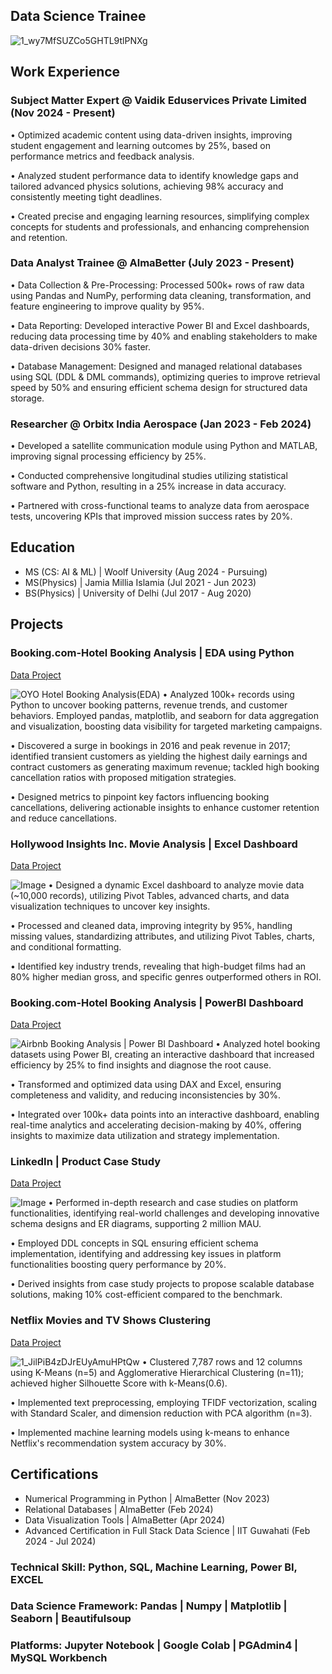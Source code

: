 ## Data Science Trainee
![1_wy7MfSUZCo5GHTL9tlPNXg](https://github.com/user-attachments/assets/c1a52b95-dd4f-4f0a-bea0-1360cb85f6ee)

## Work Experience
### Subject Matter Expert @ Vaidik Eduservices Private Limited (Nov 2024 - Present)
 • Optimized academic content using data-driven insights, improving student engagement and learning outcomes by 25%, based on performance metrics and feedback analysis.
 
 • Analyzed student performance data to identify knowledge gaps and tailored advanced physics solutions, achieving 98% accuracy and consistently meeting tight deadlines. 

• Created precise and engaging learning resources, simplifying complex concepts for students and professionals, and enhancing comprehension and retention.

### Data Analyst Trainee @ AlmaBetter (July 2023 - Present)
 • Data Collection & Pre-Processing: Processed 500k+ rows of raw data using Pandas and NumPy, performing data cleaning, transformation, and feature engineering to improve quality by 95%.
 
 • Data Reporting: Developed interactive Power BI and Excel dashboards, reducing data processing time by 40% and enabling stakeholders to make data-driven decisions 30% faster.

• Database Management: Designed and managed relational databases using SQL (DDL & DML commands), optimizing queries to improve retrieval speed by 50% and ensuring efficient schema design for structured data storage.

### Researcher @ Orbitx India Aerospace (Jan 2023 - Feb 2024)
• Developed a satellite communication module using Python and MATLAB, improving signal processing efficiency by 25%.

• Conducted comprehensive longitudinal studies utilizing statistical software and Python, resulting in a 25% increase in data accuracy.

• Partnered with cross-functional teams to analyze data from aerospace tests, uncovering KPIs that improved mission success rates by 20%.

## Education					
- MS (CS: AI & ML) | Woolf University (Aug 2024 - Pursuing)
- MS(Physics)      | Jamia Millia Islamia (Jul 2021 - Jun 2023)	 			        		
- BS(Physics)      | University of Delhi (Jul 2017 - Aug 2020)
  
## Projects
### Booking.com-Hotel Booking Analysis | EDA using Python
[Data Project](https://github.com/AbhishekTyagi21/EDA-on-Hotel-Booking-Analysis--using-Python)

![OYO Hotel Booking Analysis(EDA)](https://github.com/user-attachments/assets/8451ccdc-3fb6-4933-8a45-03697ec147bf)
• Analyzed 100k+ records using Python to uncover booking patterns, revenue trends, and customer behaviors. Employed pandas, matplotlib, and seaborn for data aggregation and visualization, boosting data visibility for targeted marketing campaigns.

• Discovered a surge in bookings in 2016 and peak revenue in 2017; identified transient customers as yielding the highest daily earnings and contract customers as generating maximum revenue; tackled high booking cancellation ratios with proposed mitigation strategies.

• Designed metrics to pinpoint key factors influencing booking cancellations, delivering actionable insights to enhance customer retention and reduce cancellations.

### Hollywood Insights Inc. Movie Analysis | Excel Dashboard
[Data Project]([https://github.com/AbhishekTyagi21/EDA-on-Hotel-Booking-Analysis--using-Python](https://github.com/Abhishek-Tyagi-DA/Hollywood-Insights-Inc.-Movie-Analysis-Excel-Dashboard))

![Image](https://github.com/user-attachments/assets/6f143ade-ad08-4660-aeea-7a0ce6c72ef2)
• Designed a dynamic Excel dashboard to analyze movie data (~10,000 records), utilizing Pivot Tables, advanced charts, and data visualization techniques to uncover key insights.

• Processed and cleaned data, improving integrity by 95%, handling missing values, standardizing attributes, and utilizing Pivot Tables, charts, and conditional formatting.

• Identified key industry trends, revealing that high-budget films had an 80% higher median gross, and specific genres outperformed others in ROI.

### Booking.com-Hotel Booking Analysis | PowerBI Dashboard

[Data Project](https://app.powerbi.com/view?r=eyJrIjoiYzE0NjBlNDQtOWJiOS00Yjk0LTk2N2QtYTRjNTA2MDNmYzBiIiwidCI6ImE3OGQ1M2IzLTNiMGYtNDIzMy1iMGYyLTRkYjhlNGJkMWQ4MCJ9&pageName=ReportSection)

![Airbnb Booking Analysis | Power BI Dashboard](https://github.com/user-attachments/assets/1e9c0079-7e13-4254-860d-a7af704a5944)
• Analyzed hotel booking datasets using Power BI, creating an interactive dashboard that increased efficiency by 25% to find insights and diagnose the root cause.

• Transformed and optimized data using DAX and Excel, ensuring completeness and validity, and reducing inconsistencies by 30%.

• Integrated over 100k+ data points into an interactive dashboard, enabling real-time analytics and accelerating decision-making by 40%, offering insights to maximize data utilization and strategy implementation.

### LinkedIn | Product Case Study
[Data Project]([[https://github.com/AbhishekTyagi21/EDA-on-Hotel-Booking-Analysis--using-Python](https://github.com/Abhishek-Tyagi-DA/Hollywood-Insights-Inc.-Movie-Analysis-Excel-Dashboard)](https://github.com/Abhishek-Tyagi-DA/LinkedIn-Product-Case-Study))

![Image](https://github.com/user-attachments/assets/2782585a-6f26-4385-be32-c4d66f2d71e9)
• Performed in-depth research and case studies on platform functionalities, identifying real-world challenges and developing innovative schema designs and ER diagrams, supporting 2 million MAU.

• Employed DDL concepts in SQL ensuring efficient schema implementation, identifying and addressing key issues in platform functionalities boosting query performance by 20%.

• Derived insights from case study projects to propose scalable database solutions, making 10% cost-efficient compared to the benchmark.

### Netflix Movies and TV Shows Clustering
[Data Project](https://github.com/AbhishekTyagi21/NETFLIX-MOVIES-AND-TV-SHOWS-CLUSTERING)

![1_JilPiB4zDJrEUyAmuHPtQw](https://github.com/user-attachments/assets/d587a04a-01ce-4827-b572-0db24eaa0bd2)
• Clustered 7,787 rows and 12 columns using K-Means (n=5) and Agglomerative Hierarchical Clustering (n=11); achieved higher Silhouette Score with k-Means(0.6).

• Implemented text preprocessing, employing TFIDF vectorization, scaling with Standard Scaler, and dimension reduction with PCA algorithm (n=3).

• Implemented machine learning models using k-means to enhance Netflix's recommendation system accuracy by 30%.

## Certifications					
- Numerical Programming in Python                   | AlmaBetter (Nov 2023)
- Relational Databases                                    |       AlmaBetter (Feb 2024)	 			        		
- Data Visualization Tools                               |      AlmaBetter (Apr 2024)
- Advanced Certification in Full Stack Data Science | IIT Guwahati (Feb 2024 - Jul 2024)
  
### Technical Skill: Python, SQL, Machine Learning, Power BI, EXCEL
### Data Science Framework: Pandas | Numpy | Matplotlib | Seaborn | Beautifulsoup
### Platforms: Jupyter Notebook | Google Colab | PGAdmin4 | MySQL Workbench
















